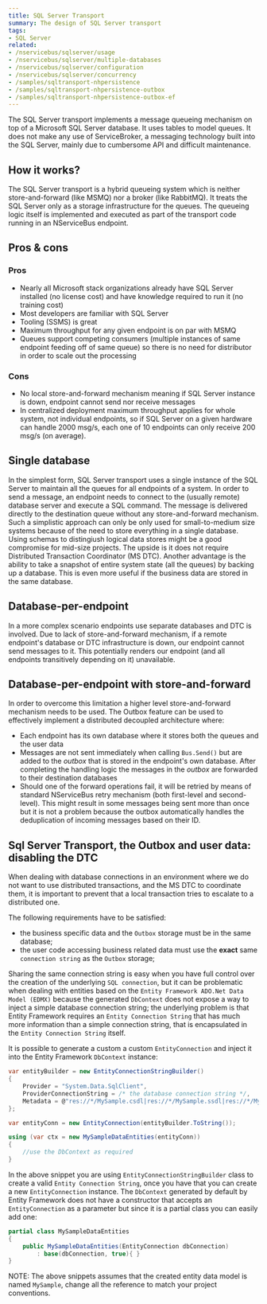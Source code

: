 ```yaml
---
title: SQL Server Transport
summary: The design of SQL Server transport
tags:
- SQL Server
related:
- /nservicebus/sqlserver/usage
- /nservicebus/sqlserver/multiple-databases
- /nservicebus/sqlserver/configuration
- /nservicebus/sqlserver/concurrency
- /samples/sqltransport-nhpersistence
- /samples/sqltransport-nhpersistence-outbox
- /samples/sqltransport-nhpersistence-outbox-ef
---
```


The SQL Server transport implements a message queueing mechanism on top of a Microsoft SQL Server database. It uses tables to model queues. It does not make any use of ServiceBroker, a messaging technology built into the SQL Server, mainly due to cumbersome API and difficult maintenance. 

## How it works?

The SQL Server transport is a hybrid queueing system which is neither store-and-forward (like MSMQ) nor a broker (like RabbitMQ). It treats the SQL Server only as a storage infrastructure for the queues. The queueing logic itself is implemented and executed as part of the transport code running in an NServiceBus endpoint. 

## Pros & cons

### Pros

 * Nearly all Microsoft stack organizations already have SQL Server installed (no license cost) and have knowledge required to run it (no training cost)
 * Most developers are familiar with SQL Server
 * Tooling (SSMS) is great
 * Maximum throughput for any given endpoint is on par with MSMQ
 * Queues support competing consumers (multiple instances of same endpoint feeding off of same queue) so there is no need for distributor in order to scale out the processing

### Cons

 * No local store-and-forward mechanism meaning if SQL Server instance is down, endpoint cannot send nor receive messages
 * In centralized deployment maximum throughput applies for whole system, not individual endpoints, so if SQL Server on a given hardware can handle 2000 msg/s, each one of 10 endpoints can only receive 200 msg/s (on average).

## Single database

In the simplest form, SQL Server transport uses a single instance of the SQL Server to maintain all the queues for all endpoints of a system. In order to send a message, an endpoint needs to connect to the (usually remote) database server and execute a SQL command. The message is delivered directly to the destination queue without any store-and-forward mechanism. Such a simplistic approach can only be only used for small-to-medium size systems because of the need to store everything in a single database. Using schemas to distingiush logical data stores might be a good compromise for mid-size projects. The upside is it does not require Distributed Transaction Coordinator (MS DTC). Another advantage is the ability to take a snapshot of entire system state (all the queues) by backing up a database. This is even more useful if the business data are stored in the same database.

## Database-per-endpoint

In a more complex scenario endpoints use separate databases and DTC is involved. Due to lack of store-and-forward mechanism, if a remote endpoint's database or DTC infrastructure is down, our endpoint cannot send messages to it. This potentially renders our endpoint (and all endpoints transitively depending on it) unavailable. 

## Database-per-endpoint with store-and-forward

In order to overcome this limitation a higher level store-and-forward mechanism needs to be used. The Outbox feature can be used to effectively implement a distributed decoupled architecture where:
 * Each endpoint has its own database where it stores both the queues and the user data
 * Messages are not sent immediately when calling `Bus.Send()` but are added to the *outbox* that is stored in the endpoint's own database. After completing the handling logic the messages in the *outbox* are forwarded to their destination databases
 * Should one of the forward operations fail, it will be retried by means of standard NServiceBus retry mechanism (both first-level and second-level). This might result in some messages being sent more than once but it is not a problem because the outbox automatically handles the deduplication of incoming messages based on their ID.

## Sql Server Transport, the Outbox and user data: disabling the DTC

When dealing with database connections in an environment where we do not want to use distributed transactions, and the MS DTC to coordinate them, it is important to prevent that a local transaction tries to escalate to a distributed one.

The following requirements have to be satisfied:

* the business specific data and the `Outbox` storage must be in the same database;
* the user code accessing business related data must use the **exact** same `connection string` as the `Outbox` storage;

Sharing the same connection string is easy when you have full control over the creation of the underlying `SQL connection`, but it can be problematic when dealing with entities based on the `Entity Framework ADO.Net Data Model (EDMX)` because the generated `DbContext` does not expose a way to inject a simple database connection string; the underlying problem is that Entity Framework requires an `Entity Connection String` that has much more information than a simple connection string, that is encapsulated in the `Entity Connection String` itself.

It is possible to generate a custom a custom `EntityConnection` and inject it into the Entity Framework `DbContext` instance:

```csharp
var entityBuilder = new EntityConnectionStringBuilder()
{
    Provider = "System.Data.SqlClient",
    ProviderConnectionString = /* the database connection string */,
	Metadata = @"res://*/MySample.csdl|res://*/MySample.ssdl|res://*/MySample.msl"
};

var entityConn = new EntityConnection(entityBuilder.ToString());

using (var ctx = new MySampleDataEntities(entityConn))
{
	//use the DbContext as required
}
```

In the above snippet you are using `EntityConnectionStringBuilder` class to create a valid `Entity Connection String`, once you have that you can create a new `EntityConnection` instance.
The `DbContext` generated by default by Entity Framework does not have a constructor that accepts an `EntityConnection` as a parameter but since it is a partial class you can easily add one:

```csharp
partial class MySampleDataEntities
{
	public MySampleDataEntities(EntityConnection dbConnection)
		: base(dbConnection, true){ }
}
````

NOTE: The above snippets assumes that the created entity data model is named `MySample`, change all the reference to match your project conventions.